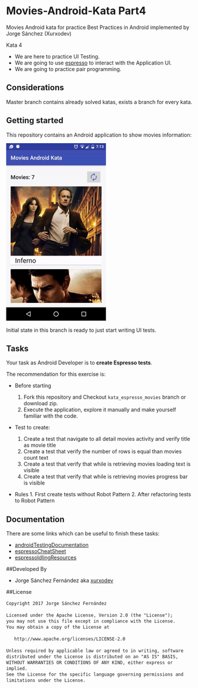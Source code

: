 # Movies-Android-Kata Part4
Movies Android kata for practice Best Practices in Android implemented by Jorge Sánchez (Xurxodev)

Kata 4

- We are here to practice UI Testing.
- We are going to use [espresso](https://google.github.io/android-testing-support-library/docs) to interact with the Application UI.
- We are going to practice pair programming.

## Considerations

Master branch contains already solved katas, exists a branch for every kata.

## Getting started

This repository contains an Android application to show movies information:

![](/art/movies.gif)

Initial state in this branch is ready to just start writing UI tests.

## Tasks

Your task as Android Developer is to **create Espresso tests**.

The recommendation for this exercise is:

  * Before starting
    1. Fork this repository and Checkout `kata_espresso_movies` branch or download zip.
    3. Execute the application, explore it manually and make yourself familiar with the code.
  
  * Test to create:
    1. Create a test that navigate to all detail movies activity and verify title as movie title
    2. Create a test that verify the number of rows is equal than movies count text
    3. Create a test that verify that while is retrieving movies loading text is visible
    4. Create a test that verify that while is retrieving movies progress bar is visible
    
   * Rules
    1. First create tests without Robot Pattern
    2. After refactoring tests to Robot Pattern

## Documentation

There are some links which can be useful to finish these tasks:

* [androidTestingDocumentation](https://google.github.io/android-testing-support-library)
* [espressoCheatSheet](https://google.github.io/android-testing-support-library/docs/espresso/cheatsheet/index.html)
* [espressoIdlingResources](http://dev.jimdo.com/2014/05/09/wait-for-it-a-deep-dive-into-espresso-s-idling-resources)

##Developed By

* Jorge Sánchez Fernández aka [xurxodev](https://twitter.com/xurxodev)

##License


    Copyright 2017 Jorge Sánchez Fernández

    Licensed under the Apache License, Version 2.0 (the "License");
    you may not use this file except in compliance with the License.
    You may obtain a copy of the License at

       http://www.apache.org/licenses/LICENSE-2.0

    Unless required by applicable law or agreed to in writing, software
    distributed under the License is distributed on an "AS IS" BASIS,
    WITHOUT WARRANTIES OR CONDITIONS OF ANY KIND, either express or implied.
    See the License for the specific language governing permissions and
    limitations under the License.
